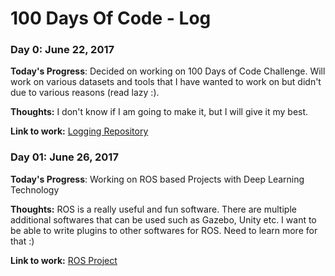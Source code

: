 # 100 Days Of Code - Log

### Day 0: June 22, 2017

**Today's Progress**: Decided on working on 100 Days of Code Challenge. Will work on various datasets and tools that I have wanted to work on but didn't due to various reasons (read lazy :).

**Thoughts:** I don't know if I am going to make it, but I will give it my best.

**Link to work:** [Logging Repository](https://github.com/daemonslayer/100-days-of-code)


### Day 01: June 26, 2017

**Today's Progress**: Working on ROS based Projects with Deep Learning Technology

**Thoughts:** ROS is a really useful and fun software. There are multiple additional softwares that can be used such as Gazebo, Unity etc. I want to be able to write plugins to other softwares for ROS. Need to learn more for that :)

**Link to work:** [ROS Project](https://github.com/daemonlair/)

